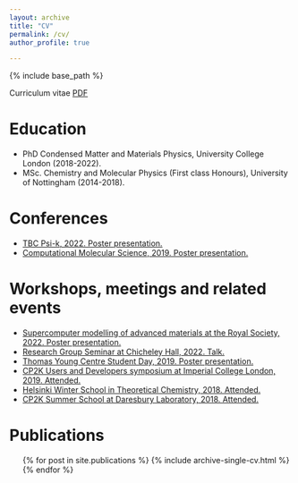 ```yaml
---
layout: archive
title: "CV"
permalink: /cv/
author_profile: true

---
```


{% include base_path %}

Curriculum vitae [PDF](../files/CV.pdf)

Education
======
* PhD Condensed Matter and Materials Physics, University College London (2018-2022).
* MSc. Chemistry and Molecular Physics (First class Honours), University of Nottingham (2014-2018).

Conferences
======
* [TBC Psi-k, 2022. Poster presentation.](https://www.psik2022.net/home)
* [Computational Molecular Science, 2019. Poster presentation.](https://warwick.ac.uk/fac/sci/chemistry/chemevents/events/cms2019/)

Workshops, meetings and related events
======
* [Supercomputer modelling of advanced materials at the Royal Society, 2022. Poster presentation.](https://royalsociety.org/science-events-and-lectures/2022/06/supercomputer-modelling/)
* [Research Group Seminar at Chicheley Hall, 2022. Talk.](https://blumberger.net/wp-content/uploads/2022/03/program-Chicheley-Hall.pdf)
* [Thomas Young Centre Student Day, 2019. Poster presentation.](https://www.materials.qmul.ac.uk/news/3634/thomas-young-centre-tyc-student-day-2019)
* [CP2K Users and Developers symposium at Imperial College London, 2019. Attended.](https://www.ccp5.ac.uk/cp2kmeet2019)
* [Helsinki Winter School in Theoretical Chemistry, 2018. Attended.](http://www.chem.helsinki.fi/ws2018.html)
* [CP2K Summer School at Daresbury Laboratory, 2018. Attended.](https://www.cp2k.org/events:2018_summer_school:index)

Publications
======
  <ul>{% for post in site.publications %}
    {% include archive-single-cv.html %}
  {% endfor %}</ul>
  

